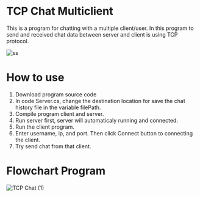 # TCP Chat Multiclient

This is a program for chatting with a multiple client/user. In this program to send and received chat data between server and client is using TCP protocol. 

![ss](https://user-images.githubusercontent.com/49566412/124784126-d43c0800-df6f-11eb-8720-1c05628eb7dd.png)


# How to use

1. Download program source code
2. In code Server.cs, change the destination location for save the chat history file in the variable filePath.
3. Compile program client and server.
4. Run server first, server will automaticaly running and connected.
5. Run the client program.
6. Enter username, ip, and port. Then click Connect button to connecting the client.
7. Try send chat from that client.  

# Flowchart Program

![TCP Chat (1)](https://user-images.githubusercontent.com/49566412/124859237-bb683c80-dfd9-11eb-8c11-fd4f89f8488e.png)

